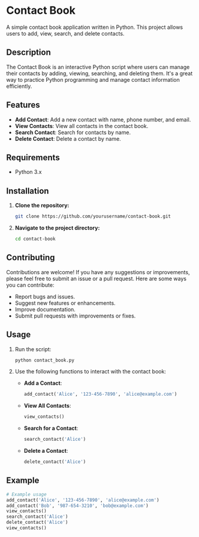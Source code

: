 # Contact Book

A simple contact book application written in Python. This project allows users to add, view, search, and delete contacts.

## Description

The Contact Book is an interactive Python script where users can manage their contacts by adding, viewing, searching, and deleting them. It's a great way to practice Python programming and manage contact information efficiently.

## Features

- **Add Contact**: Add a new contact with name, phone number, and email.
- **View Contacts**: View all contacts in the contact book.
- **Search Contact**: Search for contacts by name.
- **Delete Contact**: Delete a contact by name.

## Requirements

- Python 3.x

## Installation

1. **Clone the repository:**
    ```bash
    git clone https://github.com/yourusername/contact-book.git
    ```

2. **Navigate to the project directory:**
    ```bash
    cd contact-book
    ```

## Contributing

Contributions are welcome! If you have any suggestions or improvements, please feel free to submit an issue or a pull request. Here are some ways you can contribute:

- Report bugs and issues.
- Suggest new features or enhancements.
- Improve documentation.
- Submit pull requests with improvements or fixes.

## Usage

1. Run the script:
    ```bash
    python contact_book.py
    ```

2. Use the following functions to interact with the contact book:

    - **Add a Contact**:
        ```python
        add_contact('Alice', '123-456-7890', 'alice@example.com')
        ```

    - **View All Contacts**:
        ```python
        view_contacts()
        ```

    - **Search for a Contact**:
        ```python
        search_contact('Alice')
        ```

    - **Delete a Contact**:
        ```python
        delete_contact('Alice')
        ```

## Example

```python
# Example usage
add_contact('Alice', '123-456-7890', 'alice@example.com')
add_contact('Bob', '987-654-3210', 'bob@example.com')
view_contacts()
search_contact('Alice')
delete_contact('Alice')
view_contacts()
